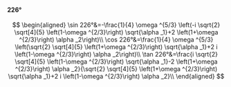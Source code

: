 #### 226°

$$
\begin{aligned}
\sin 226°&=-\frac{1}{4} \omega ^{5/3} \left(-i \sqrt{2} \sqrt[4]{5} \left(1-\omega ^{2/3}\right) \sqrt{\alpha _1}+2 \left(1+\omega ^{2/3}\right) \alpha _2\right)\\
\cos 226°&=\frac{1}{4} \omega ^{5/3} \left(\sqrt{2} \sqrt[4]{5} \left(1+\omega ^{2/3}\right) \sqrt{\alpha _1}+2 i \left(1-\omega ^{2/3}\right) \alpha _2\right)\\
\tan 226°&=\frac{i \sqrt{2} \sqrt[4]{5} \left(1-\omega ^{2/3}\right) \sqrt{\alpha _1}-2 \left(1+\omega ^{2/3}\right) \alpha _2}{\sqrt{2} \sqrt[4]{5} \left(1+\omega
^{2/3}\right) \sqrt{\alpha _1}+2 i \left(1-\omega ^{2/3}\right) \alpha _2}\\
\end{aligned}
$$

